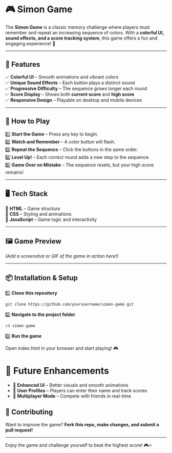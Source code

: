 # 🎮 Simon Game

The **Simon Game** is a classic memory challenge where players must remember and repeat an increasing sequence of colors. With a **colorful UI, sound effects, and a score tracking system**, this game offers a fun and engaging experience! 🚀  

---

## 📌 Features  
✅ **Colorful UI** – Smooth animations and vibrant colors  
✅ **Unique Sound Effects** – Each button plays a distinct sound  
✅ **Progressive Difficulty** – The sequence grows longer each round  
✅ **Score Display** – Shows both **current score** and **high score**  
✅ **Responsive Design** – Playable on desktop and mobile devices  

---

## 🎲 How to Play  
1️⃣ **Start the Game** – Press any key to begin.  
2️⃣ **Watch and Remember** – A color button will flash.  
3️⃣ **Repeat the Sequence** – Click the buttons in the same order.  
4️⃣ **Level Up!** – Each correct round adds a new step to the sequence.  
5️⃣ **Game Over on Mistake** – The sequence resets, but your high score remains!  

---

## 🖥️ Tech Stack  
🔹 **HTML** – Game structure  
🔹 **CSS** – Styling and animations  
🔹 **JavaScript** – Game logic and interactivity  

---

## 🖼️ Game Preview  
*(Add a screenshot or GIF of the game in action here!)*  

---

## 📦 Installation & Setup  
1️⃣ **Clone this repository**  
```bash
git clone https://github.com/yourusername/simon-game.git
```
2️⃣ **Navigate to the project folder**
```bash
cd simon-game
```
3️⃣ **Run the game**

Open index.html in your browser and start playing! 🎮

# 🚀 Future Enhancements  
- 🔹 **Enhanced UI** – Better visuals and smooth animations  
- 🔹 **User Profiles** – Players can enter their name and track scores  
- 🔹 **Multiplayer Mode** – Compete with friends in real-time  

## 🤝 Contributing  
Want to improve the game? **Fork this repo, make changes, and submit a pull request!**  

---

Enjoy the game and challenge yourself to beat the highest score! 🎮🔥  
